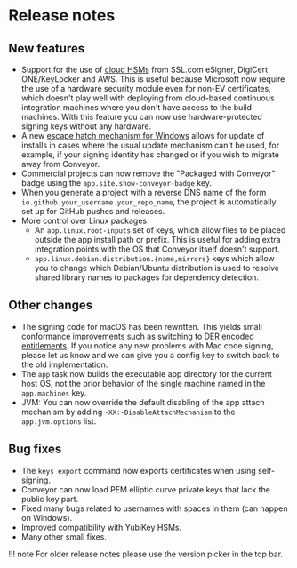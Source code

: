 # Release notes

## New features

* Support for the use of [cloud HSMs](configs/keys-and-certificates.md#cloud-remote-signing-windows-only) from SSL.com eSigner, DigiCert ONE/KeyLocker and AWS. This is useful because Microsoft now require the use of a hardware security module even for non-EV certificates, which doesn't play well with deploying from cloud-based continuous integration machines where you don't have access to the build machines. With this feature you can now use hardware-protected signing keys without any hardware.
* A new [escape hatch mechanism for Windows](configs/escape-hatch.md) allows for update of installs in cases where the usual update mechanism can't be used, for example, if your signing identity has changed or if you wish to migrate away from Conveyor.
* Commercial projects can now remove the "Packaged with Conveyor" badge using the `app.site.show-conveyor-badge` key.
* When you generate a project with a reverse DNS name of the form `io.github.your_username.your_repo_name`, the project is automatically set up for GitHub pushes and releases.
* More control over Linux packages:
  * An `app.linux.root-inputs` set of keys, which allow files to be placed outside the app install path or prefix. This is useful for adding extra integration points with the OS that Conveyor itself doesn't support.
  * `app.linux.debian.distribution.{name,mirrors}` keys which allow you to change which Debian/Ubuntu distribution is used to resolve shared library names to packages for dependency detection.

## Other changes

* The signing code for macOS has been rewritten. This yields small conformance improvements such as switching to [DER encoded entitlements](https://developer.apple.com/documentation/xcode/using-the-latest-code-signature-format). If you notice any new problems with Mac code signing, please let us know and we can give you a config key to switch back to the old implementation.
* The `app` task now builds the executable app directory for the current host OS, not the prior behavior of the single machine named in the `app.machines` key.
* JVM: You can now override the default disabling of the app attach mechanism by adding `-XX:-DisableAttachMechanism` to the `app.jvm.options` list.

## Bug fixes

* The `keys export` command now exports certificates when using self-signing.
* Conveyor can now load PEM elliptic curve private keys that lack the public key part.
* Fixed many bugs related to usernames with spaces in them (can happen on Windows).
* Improved compatibility with YubiKey HSMs.
* Many other small fixes.

!!! note 
    For older release notes please use the version picker in the top bar.
